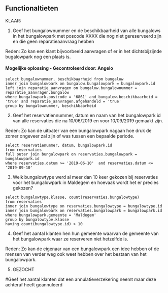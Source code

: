 ## Functionaltieten

KLAAR:

1. Geef het bungalownummer en de beschikbaarheid van alle bungalows in het bungalowpark met
poscode XXXX die nog niet gereserveerd zijn en die geen reparatieaanvraag hebben

Reden: Zo kan een klant bijvoorbeeld aanvragen of er in het dichtsbijzijnde bugalowpark nog een plaats is.

#### Mogelijke oplossing - Gecontroleerd door: Angelo

```
select bungalownummer, beschikbaarheid from bungalow
inner join bungalowpark on bungalow.bungalowpark = bungalowpark.id
left join reparatie_aanvragen on bungalow.bungalownummer = reparatie_aanvragen.bungalow
where bungalowpark.postcode = '6861' and bungalow.beschikbaarheid = 'true' and reparatie_aanvragen.afgehandeld = 'true'
group by bungalownummer, beschikbaarheid
```

2. Geef het reservatiennummer, datum en naam van het bungalowpark id van alle reservaties die na 10/06/2019 en voor 10/09/2019 gemaakt zijn.

Reden: Zo kan de uitbater van een bungalowpark nagaan hoe druk de zomer ongeveer zal zijn of was tussen een bepaalde periode.

```
select reservatienummer, datum, bungalowpark.id
from reservaties 
full outer join bungalowpark on reservaties.bungalowpark = bungalowpark.id
where reservaties.datum >= '2019-06-10'  and reservaties.datum <= '2019-09-10' 
```

3. Welk bungalowtype werd al meer dan 10 keer gekozen bij reservaties voor het bungalowpark in Maldegem 
en hoevaak wordt het er precies gekozen?
```
select bungalowtype.klasse, count(reservaties.bungalowtype)
from reservaties 
inner join bungalowtype on reservaties.bungalowtype = bungalowtype.id
inner join bungalowpark on reservaties.bungalowpark = bungalowpark.id
where bungalowpark.gemeente = 'Maldegem'
group by bungalowtype.klasse
having count(bungalowtype.id) > 10
```






4. Geef het aantal klanten hen hun gemeente waarvan de gemeente van het bungalowpark waar ze reserveren niet hetzelfde is.

Reden: Zo kan de eigenaar van een bungalowpark een idee hebben of de mensen van verder weg ook weet hebben over het bestaan van het bungalowpark.





5. GEZOCHT


#Geef het aantal klanten dat een annulatieverzekering neemt maar deze achteraf heeft geannuleerd
